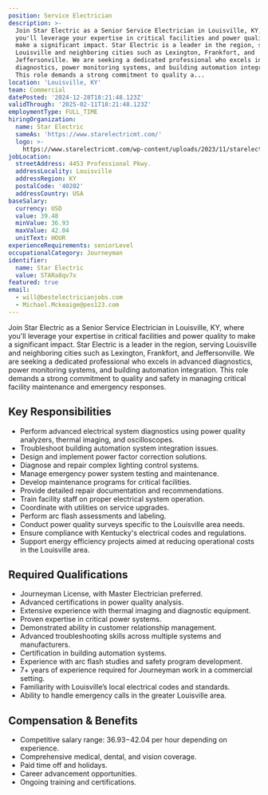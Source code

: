 ```yaml
---
position: Service Electrician
description: >-
  Join Star Electric as a Senior Service Electrician in Louisville, KY, where
  you'll leverage your expertise in critical facilities and power quality to
  make a significant impact. Star Electric is a leader in the region, serving
  Louisville and neighboring cities such as Lexington, Frankfort, and
  Jeffersonville. We are seeking a dedicated professional who excels in advanced
  diagnostics, power monitoring systems, and building automation integration.
  This role demands a strong commitment to quality a...
location: 'Louisville, KY'
team: Commercial
datePosted: '2024-12-28T18:21:48.123Z'
validThrough: '2025-02-11T18:21:48.123Z'
employmentType: FULL_TIME
hiringOrganization:
  name: Star Electric
  sameAs: 'https://www.starelectricmt.com/'
  logo: >-
    https://www.starelectricmt.com/wp-content/uploads/2023/11/starelectric-favicon-black-and-white.svg
jobLocation:
  streetAddress: 4453 Professional Pkwy.
  addressLocality: Louisville
  addressRegion: KY
  postalCode: '40202'
  addressCountry: USA
baseSalary:
  currency: USD
  value: 39.48
  minValue: 36.93
  maxValue: 42.04
  unitText: HOUR
experienceRequirements: seniorLevel
occupationalCategory: Journeyman
identifier:
  name: Star Electric
  value: STARa8qv7x
featured: true
email:
  - will@bestelectricianjobs.com
  - Michael.Mckeaige@pes123.com
---
```




Join Star Electric as a Senior Service Electrician in Louisville, KY, where you'll leverage your expertise in critical facilities and power quality to make a significant impact. Star Electric is a leader in the region, serving Louisville and neighboring cities such as Lexington, Frankfort, and Jeffersonville. We are seeking a dedicated professional who excels in advanced diagnostics, power monitoring systems, and building automation integration. This role demands a strong commitment to quality and safety in managing critical facility maintenance and emergency responses.

## Key Responsibilities
- Perform advanced electrical system diagnostics using power quality analyzers, thermal imaging, and oscilloscopes.
- Troubleshoot building automation system integration issues.
- Design and implement power factor correction solutions.
- Diagnose and repair complex lighting control systems.
- Manage emergency power system testing and maintenance.
- Develop maintenance programs for critical facilities.
- Provide detailed repair documentation and recommendations.
- Train facility staff on proper electrical system operation.
- Coordinate with utilities on service upgrades.
- Perform arc flash assessments and labeling.
- Conduct power quality surveys specific to the Louisville area needs.
- Ensure compliance with Kentucky's electrical codes and regulations.
- Support energy efficiency projects aimed at reducing operational costs in the Louisville area.

## Required Qualifications
- Journeyman License, with Master Electrician preferred.
- Advanced certifications in power quality analysis.
- Extensive experience with thermal imaging and diagnostic equipment.
- Proven expertise in critical power systems.
- Demonstrated ability in customer relationship management.
- Advanced troubleshooting skills across multiple systems and manufacturers.
- Certification in building automation systems.
- Experience with arc flash studies and safety program development.
- 7+ years of experience required for Journeyman work in a commercial setting.
- Familiarity with Louisville’s local electrical codes and standards.
- Ability to handle emergency calls in the greater Louisville area.

## Compensation & Benefits
- Competitive salary range: $36.93-$42.04 per hour depending on experience.
- Comprehensive medical, dental, and vision coverage.
- Paid time off and holidays.
- Career advancement opportunities.
- Ongoing training and certifications.